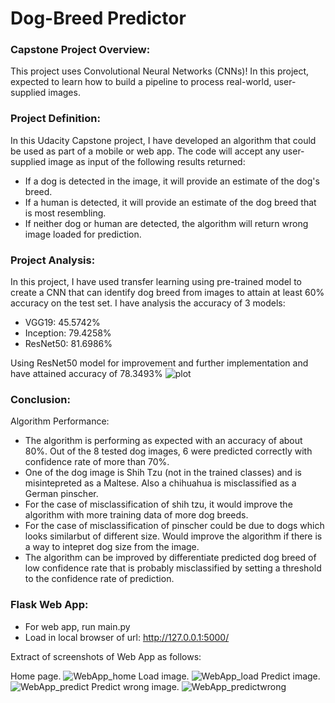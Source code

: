 # Dog-Breed Predictor
### Capstone Project Overview:

This project uses Convolutional Neural Networks (CNNs)! In this project, expected to learn how to build a pipeline to process real-world, user-supplied images.

### Project Definition: 

In this Udacity Capstone project, I have developed an algorithm that could be used as part of a mobile or web app. The code will accept any user-supplied image as input of the following results returned:
- If a dog is detected in the image, it will provide an estimate of the dog's breed. 
- If a human is detected, it will provide an estimate of the dog breed that is most resembling.
- If neither dog or human are detected, the algorithm will return wrong image loaded for prediction.

### Project Analysis:

In this project, I have used transfer learning using pre-trained model to create a CNN that can identify dog breed from images to attain at least 60% accuracy on the test set.
I have analysis the accuracy of 3 models: 
- VGG19: 45.5742%
- Inception: 79.4258%
- ResNet50: 81.6986%

Using ResNet50 model for improvement and further implementation and have attained accuracy of 78.3493%
![plot](https://user-images.githubusercontent.com/91511739/137575181-12308d35-2fb9-483f-aec7-0bf08cb1dcf6.png)

### Conclusion:

Algorithm Performance:
- The algorithm is performing as expected with an accuracy of about 80%. Out of the 8 tested dog images, 6 were predicted correctly with confidence rate of more than 70%. 
- One of the dog image is Shih Tzu (not in the trained classes) and is misintepreted as a Maltese. Also a chihuahua is misclassified as a German pinscher.
- For the case of misclassification of shih tzu, it would improve the algorithm with more training data of more dog breeds.
- For the case of misclassification of pinscher could be due to dogs which looks similarbut of different size. Would improve the algorithm if there is a way to intepret dog size from the image. 
- The algorithm can be improved by differentiate predicted dog breed of low confidence rate that is probably misclassified by setting a threshold to the confidence rate of prediction.

### Flask Web App:

- For web app, run main.py
- Load in local browser of url: http://127.0.0.1:5000/

Extract of screenshots of Web App as follows:

Home page.
![WebApp_home](https://user-images.githubusercontent.com/91511739/137574827-b49b77a2-b35e-4b45-9a27-a82f0ea4b09e.jpg)
Load image.
![WebApp_load](https://user-images.githubusercontent.com/91511739/137574833-24564962-6891-4688-befe-043696297be4.jpg)
Predict image.
![WebApp_predict](https://user-images.githubusercontent.com/91511739/137574844-f3f8e3d0-9cbe-4379-b397-e82cf88fc6c8.jpg)
Predict wrong image.
![WebApp_predictwrong](https://user-images.githubusercontent.com/91511739/137574848-88089a55-83d9-4507-a713-196298316a13.jpg)

